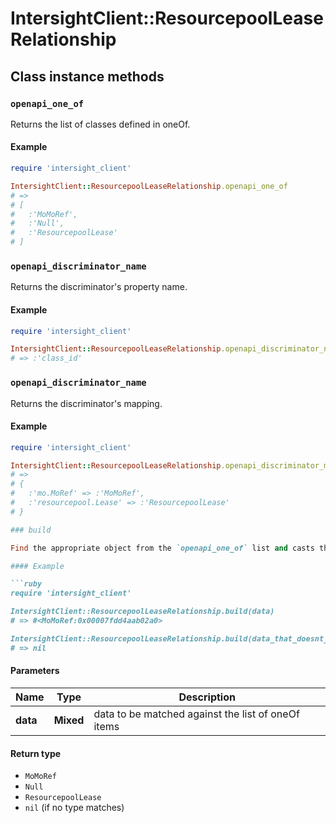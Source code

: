 # IntersightClient::ResourcepoolLeaseRelationship

## Class instance methods

### `openapi_one_of`

Returns the list of classes defined in oneOf.

#### Example

```ruby
require 'intersight_client'

IntersightClient::ResourcepoolLeaseRelationship.openapi_one_of
# =>
# [
#   :'MoMoRef',
#   :'Null',
#   :'ResourcepoolLease'
# ]
```

### `openapi_discriminator_name`

Returns the discriminator's property name.

#### Example

```ruby
require 'intersight_client'

IntersightClient::ResourcepoolLeaseRelationship.openapi_discriminator_name
# => :'class_id'
```

### `openapi_discriminator_name`

Returns the discriminator's mapping.

#### Example

```ruby
require 'intersight_client'

IntersightClient::ResourcepoolLeaseRelationship.openapi_discriminator_mapping
# =>
# {
#   :'mo.MoRef' => :'MoMoRef',
#   :'resourcepool.Lease' => :'ResourcepoolLease'
# }

### build

Find the appropriate object from the `openapi_one_of` list and casts the data into it.

#### Example

```ruby
require 'intersight_client'

IntersightClient::ResourcepoolLeaseRelationship.build(data)
# => #<MoMoRef:0x00007fdd4aab02a0>

IntersightClient::ResourcepoolLeaseRelationship.build(data_that_doesnt_match)
# => nil
```

#### Parameters

| Name | Type | Description |
| ---- | ---- | ----------- |
| **data** | **Mixed** | data to be matched against the list of oneOf items |

#### Return type

- `MoMoRef`
- `Null`
- `ResourcepoolLease`
- `nil` (if no type matches)

